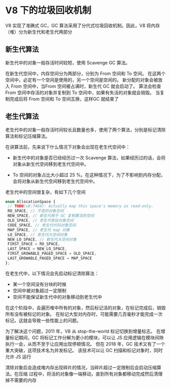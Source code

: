 # V8 下的垃圾回收机制

V8 实现了准确式 GC，GC 算法采⽤了分代式垃圾回收机制。因此，V8 将内存（堆）分为新⽣代和⽼⽣代两部分

## 新⽣代算法

新⽣代中的对象⼀般存活时间较短，使⽤ Scavenge GC 算法。

在新⽣代空间中，内存空间分为两部分，分别为 From 空间和 To 空间。
在这两个空间中，必定有⼀个空间是使⽤的，另⼀个空间是空闲的。
新分配的对象会被放⼊ From 空间中，当From 空间被占满时，新⽣代 GC 就会启动了。
算法会检查 From 空间中存活的对象并复制到 To 空间中，如果有失活的对象就会销毁。
当复制完成后将 From 空间和 To 空间互换，这样GC 就结束了

## ⽼⽣代算法

⽼⽣代中的对象⼀般存活时间较⻓且数量也多，使⽤了两个算法，分别是标记清除算法和标记压缩算法。

在讲算法前，先来说下什么情况下对象会出现在⽼⽣代空间中：

- 新⽣代中的对象是否已经经历过⼀次 Scavenge 算法，如果经历过的话，会将对象从新⽣代空间移到⽼⽣代空间中。

- To 空间的对象占⽐⼤⼩超过 25 %。在这种情况下，为了不影响到内存分配，会将对象从新⽣代空间移到⽼⽣代空间中。


⽼⽣代中的空间很复杂，有如下⼏个空间

```js
enum AllocationSpace {
 // TODO(v8:7464): Actually map this space's memory as read-only.
 RO_SPACE, // 不变的对象空间
 NEW_SPACE, // 新⽣代⽤于 GC 复制算法的空间
 OLD_SPACE, // ⽼⽣代常驻对象空间
 CODE_SPACE, // ⽼⽣代代码对象空间
 MAP_SPACE, // ⽼⽣代 map 对象
 LO_SPACE, // ⽼⽣代⼤空间对象
 NEW_LO_SPACE, // 新⽣代⼤空间对象
 FIRST_SPACE = RO_SPACE,
 LAST_SPACE = NEW_LO_SPACE,
 FIRST_GROWABLE_PAGED_SPACE = OLD_SPACE,
 LAST_GROWABLE_PAGED_SPACE = MAP_SPACE
};
```

在⽼⽣代中，以下情况会先启动标记清除算法：
- 某⼀个空间没有分块的时候
- 空间中被对象超过⼀定限制
- 空间不能保证新⽣代中的对象移动到⽼⽣代中

在这个阶段中，会遍历堆中所有的对象，然后标记活的对象，在标记完成后，销毁所有没有被标记的对象。
在标记⼤型对内存时，可能需要⼏百毫秒才能完成⼀次标记。这就会导致⼀些性能上的问题。

为了解决这个问题，2011 年，V8 从 stop-the-world 标记切换到增量标志。
在增量标记期间，GC 将标记⼯作分解为更⼩的模块，可以让 JS 应⽤逻辑在模块间隙执⾏⼀会，从⽽不⾄于让应⽤出现停顿情况。
但在 2018 年，GC 技术⼜有了⼀个重⼤突破，这项技术名为并发标记。
该技术可以让 GC 扫描和标记对象时，同时允许 JS 运⾏

清除对象后会造成堆内存出现碎⽚的情况，当碎⽚超过⼀定限制后会启动压缩算法。在压缩
过程中，将活的对象像⼀端移动，直到所有对象都移动完成然后清理掉不需要的内存